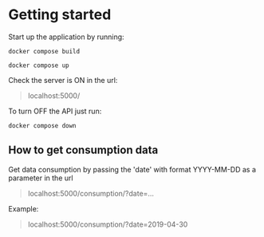 # Getting started

Start up the application by running:

`docker compose build`

`docker compose up`



Check the server is ON in the url:
>localhost:5000/

To turn OFF the API just run:

`docker compose down`




## How to get consumption data

Get data consumption by passing the 'date' with format YYYY-MM-DD as a parameter in the url
>localhost:5000/consumption/?date=...

Example:
>localhost:5000/consumption/?date=2019-04-30


